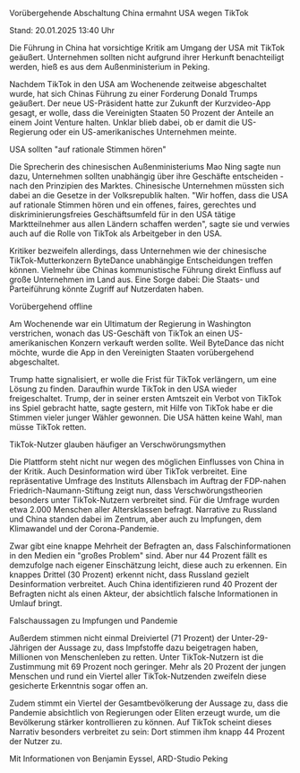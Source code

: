 
Vorübergehende Abschaltung
China ermahnt USA wegen TikTok


Stand: 20.01.2025 13:40 Uhr


Die Führung in China hat vorsichtige Kritik am Umgang der USA mit TikTok geäußert. Unternehmen sollten nicht aufgrund ihrer Herkunft benachteiligt werden, hieß es aus dem Außenministerium in Peking.



Nachdem TikTok in den USA am Wochenende zeitweise abgeschaltet wurde, hat sich Chinas Führung zu einer Forderung Donald Trumps geäußert. Der neue US-Präsident hatte zur Zukunft der Kurzvideo-App gesagt, er wolle, dass die Vereinigten Staaten 50 Prozent der Anteile an einem Joint Venture halten. Unklar blieb dabei, ob er damit die US-Regierung oder ein US-amerikanisches Unternehmen meinte.

USA sollten "auf rationale Stimmen hören"


Die Sprecherin des chinesischen Außenministeriums Mao Ning sagte nun dazu, Unternehmen sollten unabhängig über ihre Geschäfte entscheiden - nach den Prinzipien des Marktes. Chinesische Unternehmen müssten sich dabei an die Gesetze in der Volksrepublik halten. "Wir hoffen, dass die USA auf rationale Stimmen hören und ein offenes, faires, gerechtes und diskriminierungsfreies Geschäftsumfeld für in den USA tätige Marktteilnehmer aus allen Ländern schaffen werden", sagte sie und verwies auch auf die Rolle von TikTok als Arbeitgeber in den USA.


Kritiker bezweifeln allerdings, dass Unternehmen wie der chinesische TikTok-Mutterkonzern ByteDance unabhängige Entscheidungen treffen können. Vielmehr übe Chinas kommunistische Führung direkt Einfluss auf große Unternehmen im Land aus. Eine Sorge dabei: Die Staats- und Parteiführung könnte Zugriff auf Nutzerdaten haben.

Vorübergehend offline


Am Wochenende war ein Ultimatum der Regierung in Washington verstrichen, wonach das US-Geschäft von TikTok an einen US-amerikanischen Konzern verkauft werden sollte. Weil ByteDance das nicht möchte, wurde die App in den Vereinigten Staaten vorübergehend abgeschaltet.


Trump hatte signalisiert, er wolle die Frist für TikTok verlängern, um eine Lösung zu finden. Daraufhin wurde TikTok in den USA wieder freigeschaltet. Trump, der in seiner ersten Amtszeit ein Verbot von TikTok ins Spiel gebracht hatte, sagte gestern, mit Hilfe von TikTok habe er die Stimmen vieler junger Wähler gewonnen. Die USA hätten keine Wahl, man müsse TikTok retten.

TikTok-Nutzer glauben häufiger an Verschwörungsmythen


Die Plattform steht nicht nur wegen des möglichen Einflusses von China in der Kritik. Auch Desinformation wird über TikTok verbreitet. Eine repräsentative Umfrage des Instituts Allensbach im Auftrag der FDP-nahen Friedrich-Naumann-Stiftung zeigt nun, dass Verschwörungstheorien besonders unter TikTok-Nutzern verbreitet sind. Für die Umfrage wurden etwa 2.000 Menschen aller Altersklassen befragt. Narrative zu Russland und China standen dabei im Zentrum, aber auch zu Impfungen, dem Klimawandel und der Corona-Pandemie.


Zwar gibt eine knappe Mehrheit der Befragten an, dass Falschinformationen in den Medien ein "großes Problem" sind. Aber nur 44 Prozent fällt es demzufolge nach eigener Einschätzung leicht, diese auch zu erkennen. Ein knappes Drittel (30 Prozent) erkennt nicht, dass Russland gezielt Desinformation verbreitet. Auch China identifizieren rund 40 Prozent der Befragten nicht als einen Akteur, der absichtlich falsche Informationen in Umlauf bringt.

Falschaussagen zu Impfungen und Pandemie


Außerdem stimmen nicht einmal Dreiviertel (71 Prozent) der Unter-29-Jährigen der Aussage zu, dass Impfstoffe dazu beigetragen haben, Millionen von Menschenleben zu retten. Unter TikTok-Nutzern ist die Zustimmung mit 69 Prozent noch geringer. Mehr als 20 Prozent der jungen Menschen und rund ein Viertel aller TikTok-Nutzenden zweifeln diese gesicherte Erkenntnis sogar offen an.


Zudem stimmt ein Viertel der Gesamtbevölkerung der Aussage zu, dass die Pandemie absichtlich von Regierungen oder Eliten erzeugt wurde, um die Bevölkerung stärker kontrollieren zu können. Auf TikTok scheint dieses Narrativ besonders verbreitet zu sein: Dort stimmen ihm knapp 44 Prozent der Nutzer zu.

Mit Informationen von Benjamin Eyssel, ARD-Studio Peking

